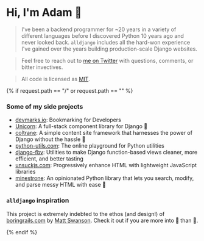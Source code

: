 # Hi, I'm Adam 👋

> I've been a backend programmer for ~20 years in a variety of different languages before I discovered Python 10 years
ago and never looked back. `alldjango` includes all the hard-won experience I've gained over the years building
production-scale Django websites.

> Feel free to reach out to [me on Twitter](https://twitter.com/adamghill) with questions, comments, or bitter
invectives.

> All code is licensed as [MIT](https://choosealicense.com/licenses/mit/).

{% if request.path == "/" or request.path == "" %}

### Some of my side projects

- [devmarks.io](https://devmarks.io/): Bookmarking for Developers
- [Unicorn](https://www.django-unicorn.com): A full-stack component library for Django 🦄
- [coltrane](https://coltrane.readthedocs.io/): A simple content site framework that harnesses the power of Django
without the hassle 🎵
- [python-utils.com](https://www.python-utils.com/): The online playground for Python utilities
- [django-fbv](https://django-fbv.readthedocs.io/): Utilities to make Django function-based views cleaner, more
efficient, and better tasting
- [unsuckjs.com](https://unsuckjs.com/): Progressively enhance HTML with lightweight JavaScript libraries
- [minestrone](https://minestrone.readthedocs.io/): An opinionated Python library that lets you search, modify, and
parse messy HTML with ease 🥫

### `alldjango` inspiration

This project is extremely indebted to the ethos (and design!) of [boringrails.com](https://boringrails.com) by [Matt
Swanson](https://twitter.com/_swanson). Check it out if you are more into 💎 than 🐍.

{% endif %}
